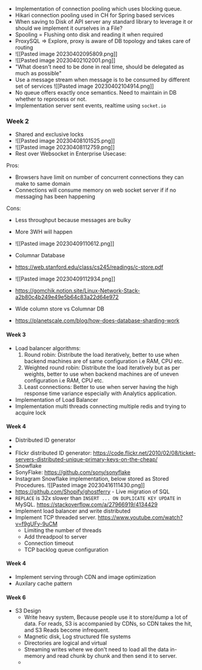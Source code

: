 - Implementation of connection pooling which uses blocking queue.
- Hikari connection pooling used in CH for Spring based services
- When saving to Disk of API server any standard library to leverage it or should we implement it ourselves in a File?
- Spooling = Flushing onto disk and reading it when required
- ProxySQL => Explore, proxy is aware of DB topology and takes care of routing
- ![[Pasted image 20230402095809.png]]
- ![[Pasted image 20230402102001.png]]
- "What doesn't need to be done in real time, should be delegated as much as possible"
- Use a message stream when message is to be consumed by different set of services
  ![[Pasted image 20230402104914.png]]
- No queue offers exactly once semantics. Need to maintain in DB whether to reprocess or not.
- Implementation server sent events, realtime using `socket.io` 

### Week 2
- Shared and exclusive locks
- ![[Pasted image 20230408101525.png]]
- ![[Pasted image 20230408112759.png]]
- Rest over Websocket in Enterprise Usecase:

Pros:
- Browsers have limit on number of concurrent connections they can make to same domain
- Connections will consume memory on web socket server if if no messaging has been happening

Cons:
- Less throughput because messages are bulky
- More 3WH will happen

- ![[Pasted image 20230409110612.png]]
- Columnar Database
- https://web.stanford.edu/class/cs245/readings/c-store.pdf
- ![[Pasted image 20230409112934.png]]
- https://gomchik.notion.site/Linux-Network-Stack-a2b80c4b249e49e5b64c83a22d64e972
- Wide column store vs Columnar DB
- https://planetscale.com/blog/how-does-database-sharding-work

#### Week 3
- Load balancer algorithms:
  1. Round robin: Distribute the load iteratively, better to use when backend machines are of same configuration i.e RAM, CPU etc.
  2. Weighted round robin: Distribute the load iteratively but as per weights, better to use when backend machines are of uneven configuration i.e RAM, CPU etc.
  3. Least connections: Better to use when server having the high response time variance especially with Analytics application.
- Implementation of Load Balancer
- Implementation multi threads connecting multiple redis and trying to acquire lock

#### Week 4
- Distributed ID generator
- 
- Flickr distributed ID generator: https://code.flickr.net/2010/02/08/ticket-servers-distributed-unique-primary-keys-on-the-cheap/
- Snowflake
- SonyFlake: https://github.com/sony/sonyflake
- Instagram Snowflake implementation, below stored as Stored Procedures.
  ![[Pasted image 20230416111430.png]]
- https://github.com/Shopify/ghostferry - Live migration of SQL
- `REPLACE` is 32x slower than `INSERT ... ON DUPLICATE KEY UPDATE` in MySQL. https://stackoverflow.com/a/27966919/4134429
- Implement load balancer and write distributed
- Implement TCP threaded server. https://www.youtube.com/watch?v=f9gUFy-9uCM
	- Limiting the number of threads
	- Add threadpool to server
	- Connection timeout
	- TCP backlog queue configuration

#### Week 4
- Implement serving through CDN and image optimization
- Auxilary cache pattern

#### Week 6
- S3 Design
	- Write heavy system, Because people use it to store/dump a lot of data. For reads, S3 is accompanied by CDNs, so CDN takes the hit, and S3 Reads become infrequent.
	- Magnetic disk, Log structured file systems
	- Directories are logical and virtual 
	- Streaming writes where we don't need to load all the data in-memory and read chunk by chunk and then send it to server.
	- 